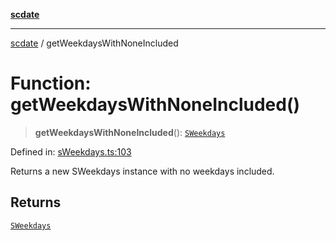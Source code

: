 [**scdate**](../README.md)

---

[scdate](../README.md) / getWeekdaysWithNoneIncluded

# Function: getWeekdaysWithNoneIncluded()

> **getWeekdaysWithNoneIncluded**(): [`SWeekdays`](../classes/SWeekdays.md)

Defined in: [sWeekdays.ts:103](https://github.com/ericvera/scdate/blob/main/src/sWeekdays.ts#L103)

Returns a new SWeekdays instance with no weekdays included.

## Returns

[`SWeekdays`](../classes/SWeekdays.md)
